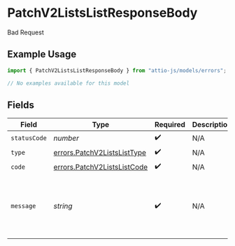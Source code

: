 # PatchV2ListsListResponseBody

Bad Request

## Example Usage

```typescript
import { PatchV2ListsListResponseBody } from "attio-js/models/errors";

// No examples available for this model
```

## Fields

| Field                                                                      | Type                                                                       | Required                                                                   | Description                                                                | Example                                                                    |
| -------------------------------------------------------------------------- | -------------------------------------------------------------------------- | -------------------------------------------------------------------------- | -------------------------------------------------------------------------- | -------------------------------------------------------------------------- |
| `statusCode`                                                               | *number*                                                                   | :heavy_check_mark:                                                         | N/A                                                                        |                                                                            |
| `type`                                                                     | [errors.PatchV2ListsListType](../../models/errors/patchv2listslisttype.md) | :heavy_check_mark:                                                         | N/A                                                                        |                                                                            |
| `code`                                                                     | [errors.PatchV2ListsListCode](../../models/errors/patchv2listslistcode.md) | :heavy_check_mark:                                                         | N/A                                                                        |                                                                            |
| `message`                                                                  | *string*                                                                   | :heavy_check_mark:                                                         | N/A                                                                        | Workspace member with ID "50cf242c-7fa3-4cad-87d0-75b1af71c57b" not found. |